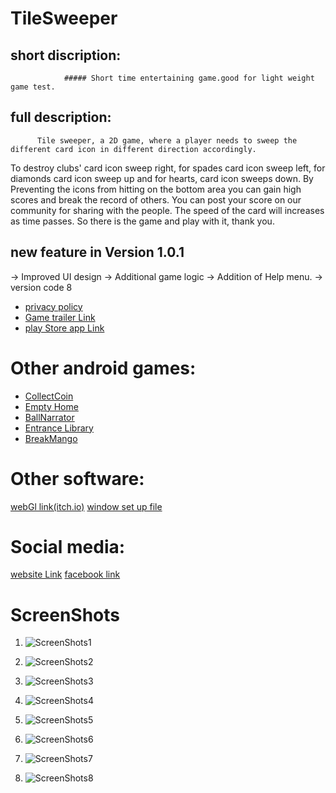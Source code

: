 # TileSweeper

## short discription: 
                ##### Short time entertaining game.good for light weight game test.



## full description:

          Tile sweeper, a 2D game, where a player needs to sweep the different card icon in different direction accordingly. 
   To destroy clubs' card icon sweep right, for spades card icon sweep left, for diamonds card icon sweep up and for hearts, card icon sweeps down. 
   By Preventing the icons from hitting on the bottom area you can gain high scores and break the record of others.
   You can post your score on our community for sharing with the people. The speed of the card will increases as time passes.
   So there is the game and play with it, thank you.
   
	
  
 ## new feature in Version 1.0.1

-> Improved UI design
-> Additional game logic
-> Addition of Help menu.
-> version code 8

  
  
*  [privacy policy]( https://yesicbap.blogspot.com/p/privacy-policy-yesicbap-built_15.html)
*  [Game trailer Link](https://youtu.be/ua4JCa06x1w)
*  [play Store app Link](https://play.google.com/store/apps/details?id=com.basant.yesicbap.tilesweeper)
 
   

  

# Other android games:

* [CollectCoin](https://play.google.com/store/apps/details?id=com.basant.yesicbap.collectcoin)
* [Empty Home](https://play.google.com/store/apps/details?id=com.basant.yesicbap.emptyhome)
* [BallNarrator](https://play.google.com/store/apps/details?id=com.basant.yesicbap.ballnarrator)
* [Entrance Library](https://play.google.com/store/apps/details?id=com.basant.yesicbap.entrancelibrary)
* [BreakMango ]( https://play.google.com/store/apps/details?id=com.basant.yesicbap.breakmango)


  
# Other software:
[ webGl link(itch.io)](https://basant-bhandari.itch.io/breakmango)
[ window set up file](https://drive.google.com/file/d/1j7G1PoZ48xkr9HleUjXOVAIG8k_pME0A/view?usp=sharing)





# Social media:
[website Link](https://yesicbap.blogspot.com/)
[facebook link](https://www.facebook.com/Yesicbap-107713864201843/?view_public_for=107713864201843)



# ScreenShots

1. ![ScreenShots1](/version1.0.1_8_new_screenshots/Screenshot_20200624-012339.png)

1. ![ScreenShots2](/version1.0.1_8_new_screenshots/Screenshot_20200624-194550.png)

1. ![ScreenShots3](/version1.0.1_8_new_screenshots/Screenshot_20200624-194556.png)

1. ![ScreenShots4](/version1.0.1_8_new_screenshots/Screenshot_20200624-194617.png)

1. ![ScreenShots5](/version1.0.1_8_new_screenshots/Screenshot_20200624-194627.png)

1. ![ScreenShots6](/version1.0.1_8_new_screenshots/Screenshot_20200624-194632.png)

1. ![ScreenShots7](/version1.0.1_8_new_screenshots/Screenshot_20200624-194638.png)

1. ![ScreenShots8](/version1.0.1_8_new_screenshots/Screenshot_20200624-194655.png)
  
  
  

  
